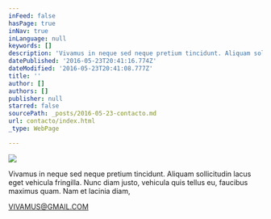 ```yaml
---
inFeed: false
hasPage: true
inNav: true
inLanguage: null
keywords: []
description: 'Vivamus in neque sed neque pretium tincidunt. Aliquam sollicitudin lacus eget vehicula fringilla. Nunc diam justo, vehicula quis tellus eu, faucibus maximus quam. Nam et lacinia diam,'
datePublished: '2016-05-23T20:41:16.774Z'
dateModified: '2016-05-23T20:41:08.777Z'
title: ''
author: []
authors: []
publisher: null
starred: false
sourcePath: _posts/2016-05-23-contacto.md
url: contacto/index.html
_type: WebPage

---
```

![](https://the-grid-user-content.s3-us-west-2.amazonaws.com/9d36b42b-63e7-48b8-a190-6106258b3a2a.jpg)

Vivamus in neque sed neque pretium tincidunt. Aliquam sollicitudin lacus eget vehicula fringilla. Nunc diam justo, vehicula quis tellus eu, faucibus maximus quam. Nam et lacinia diam,

VIVAMUS@GMAIL.COM